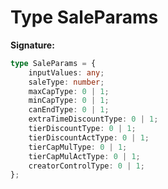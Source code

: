 
# Type SaleParams

<b>Signature:</b>

```typescript
type SaleParams = {
    inputValues: any;
    saleType: number;
    maxCapType: 0 | 1;
    minCapType: 0 | 1;
    canEndType: 0 | 1;
    extraTimeDiscountType: 0 | 1;
    tierDiscountType: 0 | 1;
    tierDiscountActType: 0 | 1;
    tierCapMulType: 0 | 1;
    tierCapMulActType: 0 | 1;
    creatorControlType: 0 | 1;
};
```
